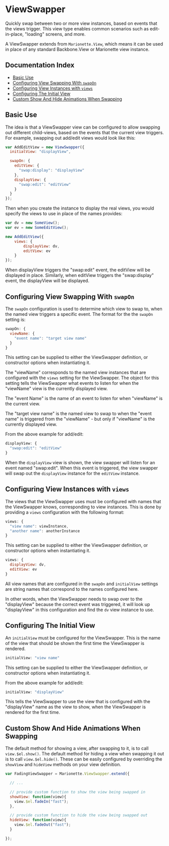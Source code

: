 # ViewSwapper

Quickly swap between two or more view instances, based on events that the
views trigger. This view type enables common scenarios such as edit-in-place, "loading"
screens, and more.

A ViewSwapper extends from `Marionette.View`, which means it can be used 
in place of any standard Backbone.View or Marionette view instance. 

## Documentation Index

* [Basic Use](#basic-use)
* [Configuring View Swapping With `swapOn`](#configuring-view-swapping-with-swapon)
* [Configuring View Instances with `views`](#configuring-view-instances-with-views)
* [Configuring The Initial View](#configuring-the-initial-view)
* [Custom Show And Hide Animations When Swapping](#cusom-show-and-hide-animations-when-swapping)

## Basic Use

The idea is that a ViewSwapper view can be configured to allow swapping out 
different child-views, based on the events that the current view triggers. 
For example, swapping out add/edit views would look like this:

```js
var AddEditView = new ViewSwapper({
  initialView: "displayView",

  swapOn: {
    editView: {
      "swap:display": "displayView"
    },
    displayView: {
      "swap:edit": "editView"
    }
  }
});
```

Then when you create the instance to display the real views, you would 
specify the views to use in place of the names provides:

```js
var dv = new SomeView();
var ev = new SomeEditView();

new AddEditView({
    views: {
        displayView: dv,
        editView: ev
    }
});
```

When displayView triggers the "swap:edit" event, the editView will be 
displayed in place. Similarly, when editView triggers the "swap:display" 
event, the displayView will be displayed.

## Configuring View Swapping With `swapOn`

The `swapOn` configuration is used to determine which view to swap to,
when the named view triggers a specific event. The format for the the
`swapOn` setting is:

```js
swapOn: {
  viewName: {
    "event name": "target view name"
  }
}
```

This setting can be supplied to either the ViewSwapper definition, or
constructor options when instantiating it.

The "viewName" corresponds to the named view instances that are configured
with the `views` setting for the ViewSwapper. The object for this setting
tells the ViewSwapper what events to listen for when the "viewName" view
is the currently displayed view.

The "event Name" is the name of an event to listen for when "viewName" is
the current view. 

The "target view name" is the named view to swap to when the "event name"
is triggered from the "viewName" - but only if "viewName" is the currently
displayed view.

From the above example for add/edit:

```js
displayView: {
  "swap:edit": "editView"
}
```

When the `displayView` view is shown, the view swapper will listen for an
event named "swap:edit". When this event is triggered, the view swapper
will swap out the `displayView` instance for the `editView` instance.

## Configuring View Instances with `views`

The views that the ViewSwapper uses must be configured with names that
the ViewSwapper knows, corresponding to view instances. This is done
by providing a `views` configuration with the following format:

```js
views: {
  "view name": viewInstance,
  "another name": anotherInstance
}
```

This setting can be supplied to either the ViewSwapper definition, or
constructor options when instantiating it.

```js
views: {
  displayView: dv,
  editView: ev
}
```

All view names that are configured in the `swapOn` and `initialView`
settings are string names that correspond to the names configured here.

In other words, when the ViewSwapper needs to swap over to the 
"displayView" because the correct event was triggered, it will look up 
"displayView" in this configuration and find the `dv` view instance to use.

## Configuring The Initial View

An `initialView` must be configured for the ViewSwapper. This is the name
of the view that should be shown the first time the ViewSwapper is
rendered.

```js
initialView: "view name"
```

This setting can be supplied to either the ViewSwapper definition, or
constructor options when instantiating it.

From the above example for add/edit:

```js
initialView: "displayView"
```

This tells the ViewSwapper to use the view that is configured with the
"displayView" name as the view to show, when the ViewSwapper is
rendered for the first time.

## Custom Show And Hide Animations When Swapping

The default method for showing a view, after swapping to it, is to call
`view.$el.show()`. The default method for hiding a view when swapping it
out is to call `view.$el.hide()`. These can be easily configured by
overriding the `showView` and `hideView` methods on your view definition.

```js
var FadingViewSwapper = Marionette.ViewSwapper.extend({

  // ...

  // provide custom function to show the view being swapped in
  showView: function(view){
    view.$el.fadeIn("fast");
  },

  // provide custom function to hide the view being swapped out
  hideView: function(view){
    view.$el.fadeOut("fast");
  }

});
```
